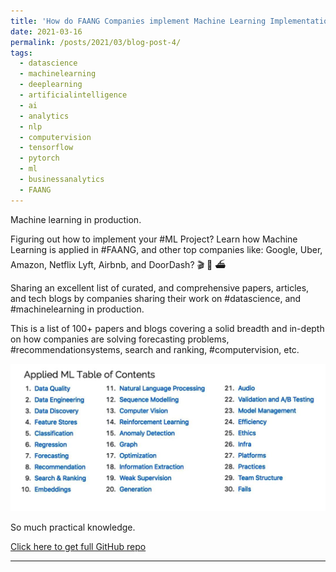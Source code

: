 ```yaml
---
title: 'How do FAANG Companies implement Machine Learning Implementation in Production?'
date: 2021-03-16
permalink: /posts/2021/03/blog-post-4/
tags:
  - datascience
  - machinelearning
  - deeplearning
  - artificialintelligence
  - ai 
  - analytics
  - nlp
  - computervision
  - tensorflow
  - pytorch
  - ml
  - businessanalytics
  - FAANG
---
```


Machine learning in production.

Figuring out how to implement your #ML Project? Learn how Machine Learning is applied in #FAANG, and other top companies like: Google, Uber, Amazon, Netflix Lyft, Airbnb, and DoorDash? 🎬 📜 ⛴️

Sharing an excellent list of curated, and comprehensive papers, articles, and tech blogs by companies sharing their work on #datascience, and #machinelearning in production.


This is a list of 100+ papers and blogs covering a solid breadth and in-depth on how companies are solving forecasting problems, #recommendationsystems, search and ranking, #computervision, etc.

![](/files/1615874746585.png)

So much practical knowledge.

[Click here to get full GitHub repo](https://github.com/eugeneyan/applied-ml)

------
